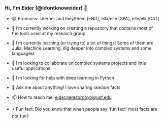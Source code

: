### Hi, I'm Eider (@idontknoweider) 👋

- 😄 Pronouns: she/her and they/them [ENG], ella/elle [SPA], elle/elli [CAT]

- 🔭 I’m currently working on creating a repository that contains most of the tools used at my research group
- 🌱 I’m currently learning (or trying to) a lot of things! Some of them are Julia, Machine Learning, dig deeper into complex systems and some languages!
- 👯 I’m looking to collaborate on complex systems projects and little useful applications
- 🤔 I’m looking for help with deep learning in Python
- 💬 Ask me about anything! I love sharing random facts
- 📫 How to reach me: eider.perezordoyo@upf.edu
- ⚡ Fun fact: Did you know that when people say 'fun fact' most facts are not fun?



<!--
**idontknoweider/idontknoweider** is a ✨ _special_ ✨ repository because its `README.md` (this file) appears on your GitHub profile.
-->
